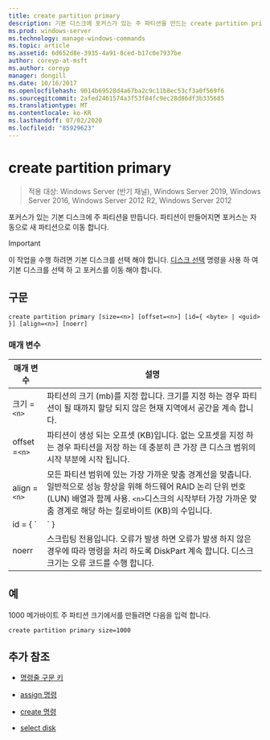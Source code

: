 ```yaml
---
title: create partition primary
description: 기본 디스크에 포커스가 있는 주 파티션을 만드는 create partition primary 명령에 대 한 참조 문서입니다.
ms.prod: windows-server
ms.technology: manage-windows-commands
ms.topic: article
ms.assetid: 6d652d8e-3935-4a91-8ced-b17c0e7937be
author: coreyp-at-msft
ms.author: coreyp
manager: dongill
ms.date: 10/16/2017
ms.openlocfilehash: 9014b69528d4a67ba2c9c11b8ec53cf3a0f569f6
ms.sourcegitcommit: 2afed2461574a3f53f84fc9ec28d86df3b335685
ms.translationtype: MT
ms.contentlocale: ko-KR
ms.lasthandoff: 07/02/2020
ms.locfileid: "85929623"
---
```

# <a name="create-partition-primary"></a>create partition primary

> 적용 대상: Windows Server (반기 채널), Windows Server 2019, Windows Server 2016, Windows Server 2012 R2, Windows Server 2012

포커스가 있는 기본 디스크에 주 파티션을 만듭니다. 파티션이 만들어지면 포커스는 자동으로 새 파티션으로 이동 합니다.

> [!IMPORTANT]
> 이 작업을 수행 하려면 기본 디스크를 선택 해야 합니다. [디스크 선택](select-disk.md) 명령을 사용 하 여 기본 디스크를 선택 하 고 포커스를 이동 해야 합니다.

## <a name="syntax"></a>구문

```
create partition primary [size=<n>] [offset=<n>] [id={ <byte> | <guid> }] [align=<n>] [noerr]
```

### <a name="parameters"></a>매개 변수

| 매개 변수 | 설명 |
| --------- | ----------- |
| 크기 =`<n>` | 파티션의 크기 (mb)를 지정 합니다. 크기를 지정 하는 경우 파티션이 될 때까지 할당 되지 않은 현재 지역에서 공간을 계속 합니다. |
| offset =`<n>` | 파티션이 생성 되는 오프셋 (KB)입니다. 없는 오프셋을 지정 하는 경우 파티션을 저장 하는 데 충분히 큰 가장 큰 디스크 범위의 시작 부분에 시작 됩니다. |
| align =`<n>` | 모든 파티션 범위에 있는 가장 가까운 맞춤 경계선을 맞춥니다. 일반적으로 성능 향상을 위해 하드웨어 RAID 논리 단위 번호 (LUN) 배열과 함께 사용. `<n>`디스크의 시작부터 가장 가까운 맞춤 경계로 해당 하는 킬로바이트 (KB)의 수입니다. |
| id = { `<byte>  | <guid>` } | 파티션 형식을 지정합니다. 이 매개 변수는 OEM (주문자 상표 제조업) 사용을 위한 것입니다. 이 매개 변수는 모든 파티션 형식 바이트 또는 GUID를 지정할 수 있습니다. DiskPart는 16 진수 형식의 바이트 인지 아니면 GUID 인지 확인 하는 것을 제외 하 고는 파티션 형식 유효성을 검사 하지 않습니다. **주의:** 이 매개 변수를 사용 하 여 파티션 만들기 실패 하거나 시작 하지 못할 컴퓨터 발생할 수 있습니다. Gpt 디스크를 사용 하는 OEM 또는 IT 전문가가 아닌 경우이 매개 변수를 사용 하 여 gpt 디스크에 파티션을 만들지 마십시오. 대신 항상 [create partition efi](create-partition-efi.md) 명령을 사용 하 여 efi 시스템 파티션을 만들고, 파티션 [msr 만들기](create-partition-msr.md) 명령을 사용 하 여 Microsoft 예약 파티션을 만들고, [파티션 기본 만들기](create-partition-primary.md)명령을 사용 하 여 `id={ <byte>  | <guid>` gpt 디스크에 주 파티션을 만듭니다.<p>**MBR (마스터 부트 레코드) 디스크의**경우 파티션에 대 한 16 진수 형식의 파티션 유형 바이트를 지정 해야 합니다. 이 매개 변수를 지정 하지 않으면 명령은 `0x06` 파일 시스템이 설치 되지 않도록 지정 하는 형식의 파티션을 만듭니다. 다음은 이러한 템플릿의 예입니다.<ul><li>**LDM 데이터 파티션:** 0x42</li><li>**복구 파티션:** 0x27</li><li>**인식 된 OEM 파티션:** 12, 0X84, 0Xde, 0XFE, 0xde</li></ul><p>**Gpt (GUID 파티션 테이블) 디스크의**경우 만들려는 파티션에 대 한 파티션 유형 GUID를 지정할 수 있습니다. 인식 된 Guid는 다음과 같습니다.<ul><li>**EFI 시스템 파티션:** c12a7328-f81f-11d2-ba4b-00a0c93ec93b</li><li>**Microsoft Reserved partition:** e3c9e316-0b5c-4db8-817d-f92df00215ae</li><li>**기본 데이터 파티션:** ebd0a0a2-b9e5-4433-87c0-68b6b72699c7</li><li>**LDM 메타 데이터 파티션 (동적 디스크):** 5808c8aa-7e8f-42e0-85d2-e1e90434cfb3</li><li>**LDM 데이터 파티션 (동적 디스크):** af9b60a0-1431-4f62-bc68-3311714a69ad</li><li>**복구 파티션:** de94bba4-06d1-4d40-a16a-bfd50179d6ac<p>Gpt 디스크에 대해이 매개 변수를 지정 하지 않으면 명령은 기본 데이터 파티션을 만듭니다.</li></ul> |
| noerr | 스크립팅 전용입니다. 오류가 발생 하면 오류가 발생 하지 않은 경우에 따라 명령을 처리 하도록 DiskPart 계속 합니다. 디스크 크기는 오류 코드를 수행 합니다. |

## <a name="examples"></a>예

1000 메가바이트 주 파티션 크기에서를 만들려면 다음을 입력 합니다.

```
create partition primary size=1000
```

## <a name="additional-references"></a>추가 참조

- [명령줄 구문 키](command-line-syntax-key.md)

- [assign 명령](assign.md)

- [create 명령](create.md)

- [select disk](select-disk.md)

